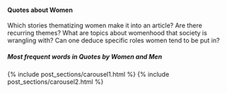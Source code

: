 <!-- ---
layout: post
title: "Quotes about Women"
# subtitle: "because they lacked opposable thumbs and the brainpower to build a space program."
background: ''
--- -->

#### Quotes about Women

Which stories thematizing women make it into an article? Are there recurring themes? 
What are topics about womenhood that society is wrangling with?
Can one deduce specific roles women tend to be put in?


##### Most frequent words in Quotes by Women and Men

{% include post_sections/carousel1.html %} {% include post_sections/carousel2.html %}

